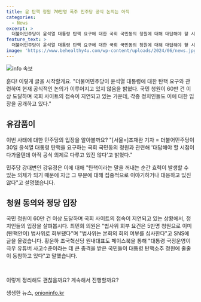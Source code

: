```yaml
---
title: 윤 탄핵 청원 70만명 폭주 민주당 공식 논의는 아직
categories:
  - News
excerpt: >
  더불어민주당이 윤석열 대통령 탄핵 요구에 대한 국회 국민동의 청원에 대해 대답해야 할 시점이 다가올텐데 아직 공식 의제로 다루고 있진 않다고 밝혔다. 현재 70만명 이상의 국민이 동의한 청원으로 국회 사이트 접속이 지연되는 상황이며, 더불어민주당 내부에서도 이에 대한 논의가 이뤄지고 있다. 윤석열 대통령의 발언과 관련한 김진표 회고록 공개 후, 국민들의 대통령 탄핵 소추 청원이 빠르게 증가하는 가운데 관련 정당들의 입장도 공개되고 있다.
feature_text: >
  더불어민주당이 윤석열 대통령 탄핵 요구에 대한 국회 국민동의 청원에 대해 대답해야 할 시점이 다가올텐데 아직 공식 의제로 다루고 있진 않다고 밝혔다. 현재 70만명 이상의 국민이 동의한 청원으로 국회 사이트 접속이 지연되는 상황이며, 더불어민주당 내부에서도 이에 대한 논의가 이뤄지고 있다. 윤석열 대통령의 발언과 관련한 김진표 회고록 공개 후, 국민들의 대통령 탄핵 소추 청원이 빠르게 증가하는 가운데 관련 정당들의 입장도 공개되고 있다.
image: 'https://www.behealthy4u.com/wp-content/uploads/2024/06/news.jpg'
---
```


<p><img src="https://www.behealthy4u.com/wp-content/uploads/2024/06/news.jpg" alt="info 속보" /></p>

<p>훈다! 이렇게 글을 시작할게요. "더불어민주당이 윤석열 대통령에 대한 탄핵 요구와 관련하여 현재 공식적인 논의가 이루어지고 있지 않음을 밝혔다. 국민 청원이 60만 건 이상 도달하며 국회 사이트의 접속이 지연되고 있는 가운데, 각종 정치인들도 이에 대한 입장을 공개하고 있다."</p>

<h2 data-ke-size="size26">유감품이</h2>

<p>이번 사태에 대한 민주당의 입장을 알아볼까요? "[서울=]조재완 기자 = 더불어민주당이 30일 윤석열 대통령 탄핵을 요구하는 국회 국민동의 청원과 관련해 '대답해야 할 시점이 다가올텐데 아직 공식 의제로 다루고 있진 않다'고 밝혔다."</p>

<p data-ke-size="size16">민주당 강대변인 강유정은 이에 대해 "탄핵이라는 말을 꺼내는 순간 효력이 발생할 수 있는 의제가 되기 때문에 지금 그 부분에 대해 집중적으로 이야기하거나 대응하고 있진 않다"고 설명했습니다.</p>

<h2 data-ke-size="size26">청원 동의와 정당 입장</h2>

<p>국민 청원이 60만 건 이상 도달하며 국회 사이트의 접속이 지연되고 있는 상황에서, 정치인들의 입장을 살펴봅시다. 최민희 의원은 "법사위 회부 요건은 5만명 청원으로 이미 (탄핵안이) 법사위로 회부됐다"며 "법사위는 본회의 회의 여부를 심사한다"고 SNS에 글을 올렸습니다. 황운하 조국혁신당 원내대표도 페이스북을 통해 "대통령 국정운영이 극우 유튜버 사고수준이라는 데 큰 충격을 받은 국민들이 대통령 탄핵소추 청원에 줄줄이 동참하고 있다"고 말했습니다.</p>

<p data-ke-size="size16">&nbsp;</p>

<p>이렇게 정리해도 괜찮을까요? 계속해서 진행할까요?</p>
생생한 뉴스, <a href="https://onioninfo.kr" rel="dofollow">onioninfo.kr</a>


